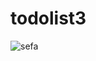 # todolist3

![sefa](https://github.com/ferdisefaduzgun/todolist3/assets/76045185/6b6fdef9-8269-4d4a-8b40-2e2b35d90fc5)
